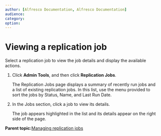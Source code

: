 ```yaml
---
author: [Alfresco Documentation, Alfresco Documentation]
audience: 
category: 
option: 
---
```


# Viewing a replication job

Select a replication job to view the job details and display the available actions.

1.  Click **Admin Tools**, and then click **Replication Jobs**.

    The Replication Jobs page displays a summary of recently run jobs and a list of existing replication jobs. In this list, use the menu provided to sort the jobs by Status, Name, and Last Run Date.

2.  In the Jobs section, click a job to view its details.

    The job appears highlighted in the list and its details appear on the right side of the page.


**Parent topic:**[Managing replication jobs](../concepts/admintools-replication-intro.md)


